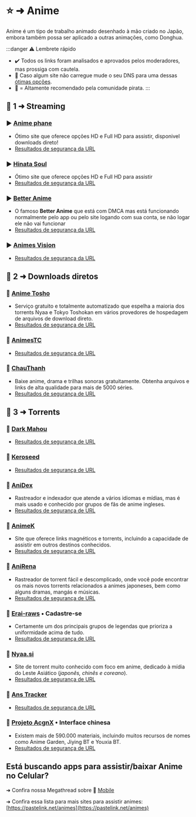 # ⭐ ➜ Anime

Anime é um tipo de trabalho animado desenhado à mão criado no Japão, embora também possa ser aplicado a outras animações, como Donghua.

:::danger ⚠️ Lembrete rápido

- ✔️ Todos os links foram analisados ​​e aprovados pelos moderadores, mas prossiga com cautela.
- 🚨 Caso algum site não carregue mude o seu DNS para uma dessas [ótimas opções](https://www.privacyguides.org/en/dns/).
- 🐐 = Altamente recomendado pela comunidade pirata.
  :::

## 📑 1 ➜ Streaming

### ▶️ [Anime phane](https://animepahe.com/)

- Ótimo site que oferece opções HD e Full HD para assistir, disponivel downloads direto!
- [Resultados de segurança da URL](https://www.urlvoid.com/scan/animepahe.com/)

### ▶️ [Hinata Soul](https://www.hinatasoul.com/)

- Ótimo site que oferece opções HD e Full HD para assistir
- [Resultados de segurança da URL](https://www.urlvoid.com/scan/hinatasoul.com/)

### ▶️ [Better Anime](https://betteranime.net/)

- O famoso **Better Anime** que está com DMCA mas está funcionando normalmente pelo app ou pelo site logando com sua conta, se não logar ele não vai funcionar
- [Resultados de segurança da URL](https://www.urlvoid.com/scan/betteranime.net/)

### ▶️ [Animes Vision](https://animes.vision/)

- [Resultados de segurança da URL](https://www.urlvoid.com/scan/animes.vision/)


## 📑 2 ➜ Downloads diretos

### 🔗 [Anime Tosho](https://animetosho.org/)

- Serviço gratuito e totalmente automatizado que espelha a maioria dos torrents Nyaa e Tokyo Toshokan em vários provedores de hospedagem de arquivos de download direto.
- [Resultados de segurança de URL](https://www.urlvoid.com/scan/animetosho.org/)

### 🔗 [AnimesTC](https://www.animestc.net/)

- [Resultados de segurança de URL](https://www.urlvoid.com/scan/animestc.net/)

### 🔗 [ChauThanh](https://chauthanh.info/)

- Baixe anime, drama e trilhas sonoras gratuitamente. Obtenha arquivos e links de alta qualidade para mais de 5000 séries.
- [Resultados de segurança de URL](https://www.urlvoid.com/scan/chauthanh.info/)

## 📑 3 ➜ Torrents

### 🧲 [Dark Mahou](https://darkmahou.org/)

- [Resultados de segurança de URL](https://www.urlvoid.com/scan/darkmahou.org/)

### 🧲 [Keroseed](https://www.keroseed.com/)

- [Resultados de segurança de URL](https://www.urlvoid.com/scan/keroseed.com/)

### 🧲 [AniDex](https://anidex.info/)

- Rastreador e indexador que atende a vários idiomas e mídias, mas é mais usado e conhecido por grupos de fãs de anime ingleses.
- [Resultados de segurança de URL](https://www.urlvoid.com/scan/anidex.info/)

### 🧲 [AnimeK](https://animek.fun/)

- Site que oferece links magnéticos e torrents, incluindo a capacidade de assistir em outros destinos conhecidos.
- [Resultados de segurança de URL](https://www.urlvoid.com/scan/animek.fun/)

### 🧲 [AniRena](https://www.anirena.com/)

- Rastreador de torrent fácil e descomplicado, onde você pode encontrar os mais novos torrents relacionados a animes japoneses, bem como alguns dramas, mangás e músicas.
- [Resultados de segurança de URL](https://www.urlvoid.com/scan/anirena.com/)

### 🧲 [Erai-raws](https://www.erai-raws.info/) • Cadastre-se

- Certamente um dos principais grupos de legendas que prioriza a uniformidade acima de tudo.
- [Resultados de segurança de URL](https://www.urlvoid.com/scan/erai-raws.info/)

### 🐐 [Nyaa.si](https://nyaa.si/)

- Site de torrent muito conhecido com foco em anime, dedicado à mídia do Leste Asiático (_japonês, chinês e coreano_).
- [Resultados de segurança de URL](https://www.urlvoid.com/scan/nyaa.si/)

### 🐐 [Ans Tracker ](https://www.ansktracker.net/signup.php)
- [Resultados de segurança de URL](https://www.urlvoid.com/scan/ansktracker.net/)

### 🧲 [Projeto AcgnX](https://share.acgnx.se/) • Interface chinesa

- Existem mais de 590.000 materiais, incluindo muitos recursos de nomes como Anime Garden, Jiying BT e Youxia BT.
- [Resultados de segurança de URL](https://www.urlvoid.com/scan/share.acgnx.se/)

## Está buscando apps para assistir/baixar **Anime** no Celular?

➜ Confira nossa Megathread sobre 📱 [Mobile](mobile#anime)

➜ Confira essa lista para mais sites para assistir animes: [https://pastelink.net/animes](https://pastelink.net/animes)
